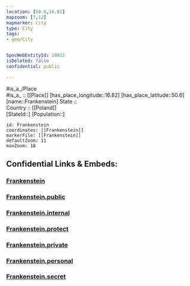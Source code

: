 ```yaml
---
location: [50.6,16.82] 
mapzoom: [7,12] 
mapmarker: city 
type: City
tags:
- geo/City


SpocWebEntityId: 10812
isDeleted: false
confidential: public

---
```

#is_a_/Place  
#is_a_ :: [[Place]] 
[has_place_longitude::16.82] 
[has_place_latitude::50.6] 
[name::Frankenstein] 
State ::  
Country :: [[Poland]]  
[StateId::] 
[Population::] 



```leaflet
id: Frankenstein
coordinates: [[Frankenstein]] 
markerFile: [[Frankenstein]] 
defaultZoom: 11 
maxZoom: 18
```


## Confidential Links & Embeds: 

### [Frankenstein](/_Standards/Earth/Continent/Europe/Europe~East/Poland/Provinces~Poland/Lower_Silesian/City/Frankenstein.md) 

### [Frankenstein.public](/_public/Earth/Continent/Europe/Europe~East/Poland/Provinces~Poland/Lower_Silesian/City/Frankenstein.public.md) 

### [Frankenstein.internal](/_internal/Earth/Continent/Europe/Europe~East/Poland/Provinces~Poland/Lower_Silesian/City/Frankenstein.internal.md) 

### [Frankenstein.protect](/_protect/Earth/Continent/Europe/Europe~East/Poland/Provinces~Poland/Lower_Silesian/City/Frankenstein.protect.md) 

### [Frankenstein.private](/_private/Earth/Continent/Europe/Europe~East/Poland/Provinces~Poland/Lower_Silesian/City/Frankenstein.private.md) 

### [Frankenstein.personal](/_personal/Earth/Continent/Europe/Europe~East/Poland/Provinces~Poland/Lower_Silesian/City/Frankenstein.personal.md) 

### [Frankenstein.secret](/_secret/Earth/Continent/Europe/Europe~East/Poland/Provinces~Poland/Lower_Silesian/City/Frankenstein.secret.md)

